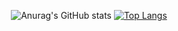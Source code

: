 <!-- <div align="center">
  
  ![header](https://capsule-render.vercel.app/api?type=waving&color=auto&height=300&section=header&text=Kim%20Haena&fontSize=80&animation=fadeIn)
</div>
 -->
<span align="center">
  
  ![Anurag's GitHub stats](https://github-readme-stats.vercel.app/api?username=kimhn0605&show_icons=true&theme=radical)
  [![Top Langs](https://github-readme-stats.vercel.app/api/top-langs/?username=kimhn0605&layout=compact)](https://github.com/anuraghazra/github-readme-stats)


